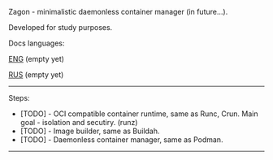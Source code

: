 Zagon - minimalistic daemonless container manager (in future...).

Developed for study purposes.

Docs languages:

[ENG]() (empty yet)

[RUS]() (empty yet)

---

Steps:

- [TODO] -  OCI compatible container runtime, same as Runc, Crun.
  Main goal - isolation and secutiry. (runz)
- [TODO] - Image builder, same as Buildah.
- [TODO] - Daemonless container manager, same as Podman.

---

